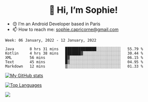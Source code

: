 <h1 align="center"> 👋 Hi, I’m Sophie! </h1>  

- 😊 I’m an Android Developer based in Paris
- 📫 How to reach me: sophie.capricorne@gmail.com


<!--START_SECTION:waka-->
```text
Week: 06 January, 2022 - 12 January, 2022

Java       8 hrs 31 mins   ██████████████░░░░░░░░░░░   55.79 % 
Kotlin     4 hrs 38 mins   ███████▓░░░░░░░░░░░░░░░░░   30.44 % 
XML        56 mins         █▓░░░░░░░░░░░░░░░░░░░░░░░   06.15 % 
Text       45 mins         █▒░░░░░░░░░░░░░░░░░░░░░░░   04.95 % 
Markdown   12 mins         ▒░░░░░░░░░░░░░░░░░░░░░░░░   01.33 % 
```
<!--END_SECTION:waka-->

[![My GitHub stats](https://github-readme-stats.vercel.app/api?username=sophicapri&show_icons=true&theme=buefy)](https://github.com/anuraghazra/github-readme-stats)

[![Top Languages](https://github-readme-stats.vercel.app/api/top-langs/?username=sophicapri&langs_count=2&layout=compact)](https://github.com/anuraghazra/github-readme-stats)

![](https://github-readme-streak-stats.herokuapp.com/?user=sophicapri)
